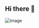 ## Hi there 👋
![image](https://github.com/user-attachments/assets/8e80a314-904b-4da6-88af-3d7b3670142f)

<!--
**AndresFelipee05/AndresFelipee05** is a ✨ _special_ ✨ repository because its `README.md` (this file) appears on your GitHub profile.

Here are some ideas to get you started:

- 🔭 I’m currently working on ...
- 🌱 I’m currently learning ...
- 👯 I’m looking to collaborate on ...
- 🤔 I’m looking for help with ...
- 💬 Ask me about ...
- 📫 How to reach me: ...
- 😄 Pronouns: ...
- ⚡ Fun fact: ...
-->

